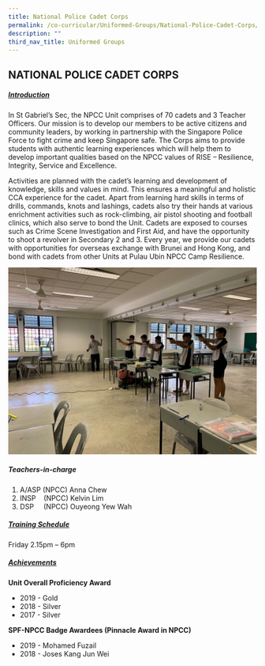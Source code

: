 ```yaml
---
title: National Police Cadet Corps
permalink: /co-curricular/Uniformed-Groups/National-Police-Cadet-Corps/
description: ""
third_nav_title: Uniformed Groups
---
```

## NATIONAL POLICE CADET CORPS

##### <u>Introduction</u>
In St Gabriel’s Sec, the NPCC Unit comprises of 70 cadets and 3 Teacher Officers. Our mission is to develop our members to be active citizens and community leaders, by working in partnership with the Singapore Police Force to fight crime and keep Singapore safe. The Corps aims to provide students with authentic learning experiences which will help them to develop important qualities based on the NPCC values of RISE – Resilience, Integrity, Service and Excellence.

Activities are planned with the cadet’s learning and development of knowledge, skills and values in mind. This ensures a meaningful and holistic CCA experience for the cadet. Apart from learning hard skills in terms of drills, commands, knots and lashings, cadets also try their hands at various enrichment activities such as rock-climbing, air pistol shooting and football clinics, which also serve to bond the Unit. Cadets are exposed to courses such as Crime Scene Investigation and First Aid, and have the opportunity to shoot a revolver in Secondary 2 and 3. Every year, we provide our cadets with opportunities for overseas exchange with Brunei and Hong Kong, and bond with cadets from other Units at Pulau Ubin NPCC Camp Resilience.

![](/images/NPCC.jpeg)



##### Teachers-in-charge <br>
1. A/ASP (NPCC) Anna Chew<br>
2. INSP    (NPCC) Kelvin Lim<br>
3. DSP     (NPCC) Ouyeong Yew Wah

  

##### <u>Training Schedule</u><br>
Friday 2.15pm – 6pm

  

##### <u>Achievements</u>

**Unit Overall Proficiency Award**<br>
*   2019 - Gold<br>
*   2018 - Silver<br>
*   2017 - Silver

  

**SPF-NPCC Badge Awardees (Pinnacle Award in NPCC)**

*   2019 - Mohamed Fuzail
*   2018 - Joses Kang Jun Wei
